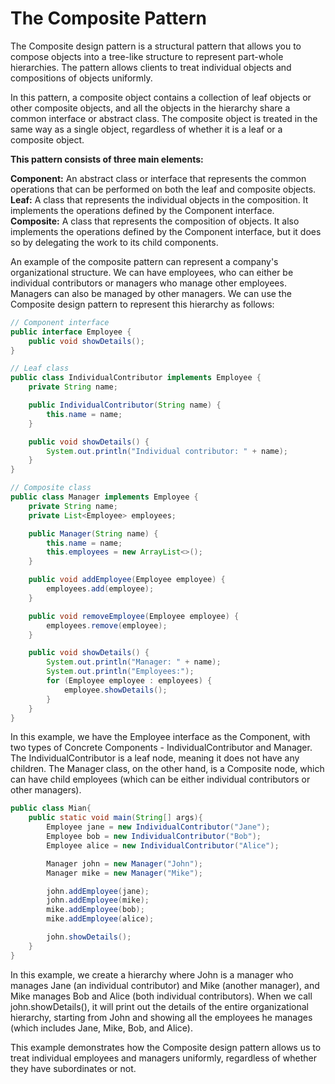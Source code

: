 # The Composite Pattern

The Composite design pattern is a structural pattern that allows you to compose objects into a tree-like structure to represent part-whole hierarchies. The pattern allows clients to treat individual objects and compositions of objects uniformly.

In this pattern, a composite object contains a collection of leaf objects or other composite objects, and all the objects in the hierarchy share a common interface or abstract class. The composite object is treated in the same way as a single object, regardless of whether it is a leaf or a composite object.

**This pattern consists of three main elements:**

**Component:** An abstract class or interface that represents the common operations that can be performed on both the leaf and composite objects. </br>
**Leaf:** A class that represents the individual objects in the composition. It implements the operations defined by the Component interface. <br>
**Composite:** A class that represents the composition of objects. It also implements the operations defined by the Component interface, but it does so by delegating the work to its child components. <br>

An example of the composite pattern can represent a company's organizational structure. We can have employees, who can either be individual contributors or managers who manage other employees. Managers can also be managed by other managers. We can use the Composite design pattern to represent this hierarchy as follows:

```java
// Component interface
public interface Employee {
    public void showDetails();
}

// Leaf class
public class IndividualContributor implements Employee {
    private String name;

    public IndividualContributor(String name) {
        this.name = name;
    }

    public void showDetails() {
        System.out.println("Individual contributor: " + name);
    }
}

// Composite class
public class Manager implements Employee {
    private String name;
    private List<Employee> employees;

    public Manager(String name) {
        this.name = name;
        this.employees = new ArrayList<>();
    }

    public void addEmployee(Employee employee) {
        employees.add(employee);
    }

    public void removeEmployee(Employee employee) {
        employees.remove(employee);
    }

    public void showDetails() {
        System.out.println("Manager: " + name);
        System.out.println("Employees:");
        for (Employee employee : employees) {
            employee.showDetails();
        }
    }
}

```

In this example, we have the Employee interface as the Component, with two types of Concrete Components - IndividualContributor and Manager. The IndividualContributor is a leaf node, meaning it does not have any children. The Manager class, on the other hand, is a Composite node, which can have child employees (which can be either individual contributors or other managers).

```java
public class Mian{
    public static void main(String[] args){
        Employee jane = new IndividualContributor("Jane");
        Employee bob = new IndividualContributor("Bob");
        Employee alice = new IndividualContributor("Alice");

        Manager john = new Manager("John");
        Manager mike = new Manager("Mike");

        john.addEmployee(jane);
        john.addEmployee(mike);
        mike.addEmployee(bob);
        mike.addEmployee(alice);

        john.showDetails();
    }
}
```

In this example, we create a hierarchy where John is a manager who manages Jane (an individual contributor) and Mike (another manager), and Mike manages Bob and Alice (both individual contributors). When we call john.showDetails(), it will print out the details of the entire organizational hierarchy, starting from John and showing all the employees he manages (which includes Jane, Mike, Bob, and Alice).

This example demonstrates how the Composite design pattern allows us to treat individual employees and managers uniformly, regardless of whether they have subordinates or not.